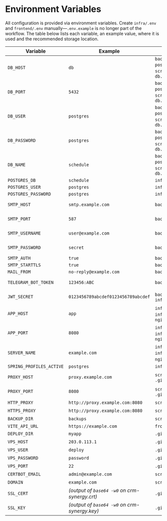 # Environment Variables

All configuration is provided via environment variables. Create `infra/.env` and `frontend/.env` manually—`.env.example` is no longer part of the workflow. The table below lists each variable, an example value, where it is used and the recommended storage location.

| Variable | Example | Consumed In | Location |
| --- | --- | --- | --- |
| `DB_HOST` | `db` | `backend/src/main/resources/application-postgres.yml`, `infra/docker-compose.yml`, `scripts/wait-for-db.sh`, `scripts/backup-db.sh` | `infra/.env` |
| `DB_PORT` | `5432` | `backend/src/main/resources/application-postgres.yml`, `infra/docker-compose.yml`, `scripts/wait-for-db.sh`, `scripts/backup-db.sh` | `infra/.env` |
| `DB_USER` | `postgres` | `backend/src/main/resources/application-postgres.yml`, `infra/docker-compose.yml`, `scripts/wait-for-db.sh`, `scripts/backup-db.sh` | `infra/.env` |
| `DB_PASSWORD` | `postgres` | `backend/src/main/resources/application-postgres.yml`, `infra/docker-compose.yml`, `scripts/wait-for-db.sh`, `scripts/backup-db.sh` | `infra/.env` |
| `DB_NAME` | `schedule` | `backend/src/main/resources/application-postgres.yml`, `infra/docker-compose.yml`, `scripts/wait-for-db.sh`, `scripts/backup-db.sh` | `infra/.env` |
| `POSTGRES_DB` | `schedule` | `infra/docker-compose.yml` | `infra/.env` |
| `POSTGRES_USER` | `postgres` | `infra/docker-compose.yml` | `infra/.env` |
| `POSTGRES_PASSWORD` | `postgres` | `infra/docker-compose.yml` | `infra/.env` |
| `SMTP_HOST` | `smtp.example.com` | `backend/src/main/resources/application.yml` | `infra/.env` or secrets |
| `SMTP_PORT` | `587` | `backend/src/main/resources/application.yml` | `infra/.env` or secrets |
| `SMTP_USERNAME` | `user@example.com` | `backend/src/main/resources/application.yml` | `infra/.env` or secrets |
| `SMTP_PASSWORD` | `secret` | `backend/src/main/resources/application.yml` | `infra/.env` or secrets |
| `SMTP_AUTH` | `true` | `backend/src/main/resources/application.yml` | `infra/.env` |
| `SMTP_STARTTLS` | `true` | `backend/src/main/resources/application.yml` | `infra/.env` |
| `MAIL_FROM` | `no-reply@example.com` | `backend/src/main/resources/application.yml` | `infra/.env` |
| `TELEGRAM_BOT_TOKEN` | `123456:ABC` | `backend/src/main/resources/application.yml` | `infra/.env` or secrets |
| `JWT_SECRET` | `0123456789abcdef0123456789abcdef` | `backend/src/main/resources/application.yml`, `infra/docker-compose.yml` | `infra/.env` or secrets |
| `APP_HOST` | `app` | `infra/nginx/nginx.conf.template`, `infra/docker-compose.yml`, `scripts/render-nginx.sh` | `infra/.env` |
| `APP_PORT` | `8080` | `infra/nginx/nginx.conf.template`, `infra/docker-compose.yml`, `scripts/render-nginx.sh` | `infra/.env` |
| `SERVER_NAME` | `example.com` | `infra/nginx/nginx.conf.template`, `infra/docker-compose.yml`, `scripts/render-nginx.sh`, `scripts/letsencrypt.sh` | `infra/.env` |
| `SPRING_PROFILES_ACTIVE` | `postgres` | `infra/docker-compose.yml` | `infra/.env` |
| `PROXY_HOST` | `proxy.example.com` | `scripts/setup-proxy.sh`, `.github/workflows/deploy.yml` | secrets or shell |
| `PROXY_PORT` | `8080` | `scripts/setup-proxy.sh`, `.github/workflows/deploy.yml` | secrets or shell |
| `HTTP_PROXY` | `http://proxy.example.com:8080` | `scripts/setup-proxy.sh` | shell |
| `HTTPS_PROXY` | `http://proxy.example.com:8080` | `scripts/setup-proxy.sh` | shell |
| `BACKUP_DIR` | `backups` | `scripts/backup-db.sh` | shell |
| `VITE_API_URL` | `https://example.com` | `frontend/src/api.ts` | `frontend/.env` |
| `DEPLOY_DIR` | `myapp` | `.github/workflows/deploy.yml` | workflow env |
| `VPS_HOST` | `203.0.113.1` | `.github/workflows/deploy.yml` | secrets |
| `VPS_USER` | `deploy` | `.github/workflows/deploy.yml` | secrets |
| `VPS_PASSWORD` | `password` | `.github/workflows/deploy.yml` | secrets |
| `VPS_PORT` | `22` | `.github/workflows/deploy.yml` | secrets |
| `CERTBOT_EMAIL` | `admin@example.com` | `scripts/letsencrypt.sh` | shell |
| `DOMAIN` | `example.com` | `scripts/letsencrypt.sh` | shell |
| `SSL_CERT` | _(output of `base64 -w0` on crm-synergy.crt)_ | `.github/workflows/deploy.yml` | secrets/vars |
| `SSL_KEY`  | _(output of `base64 -w0` on crm-synergy.key)_ | `.github/workflows/deploy.yml` | secrets/vars |

